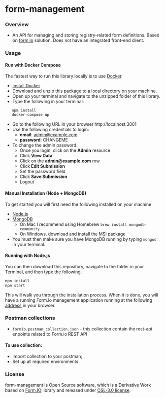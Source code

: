 # form-management

### Overview

* An API for managing and storing registry-related form definitions. Based on
  [form.io](https://www.form.io) solution. Does not have an integrated front-end client.

### Usage

#### Run with Docker Compose

The fastest way to run this library locally is to use [Docker](https://docker.com).

* [Install Docker](https://docs.docker.com/v17.12/install)
* Download and unzip this package to a local directory on your machine.
* Open up your terminal and navigate to the unzipped folder of this library.
* Type the following in your terminal:

```bash
   npm install
   docker-compose up
```

* Go to the following URL in your browser  http://localhost:3001
* Use the following credentials to login:
    - **email**: admin@example.com
    - **password**: CHANGEME
* To change the admin password.
    - Once you login, click on the **Admin** resource
    - Click **View Data**
    - Click on the **admin@example.com** row
    - Click **Edit Submission**
    - Set the password field
    - Click **Save Submission**
    - Logout

#### Manual Installation (Node + MongoDB)

To get started you will first need the following installed on your machine.

* [Node.js](https://nodejs.org/en)
* [MongoDB](http://docs.mongodb.org/manual/installation)
    - On Mac I recommend using Homebrew `brew install mongodb-community`
    - On Windows, download and install the [MSI package](https://www.mongodb.org/downloads)
* You must then make sure you have MongoDB running by typing `mongod` in your terminal.

#### Running with Node.js

You can then download this repository, navigate to the folder in your Terminal, and then type the
following.

```bash
npm install
npm start
```

This will walk you through the installation process. When it is done, you will have a running
Form.io management application running at the following [address](http://localhost:3001) in your
browser.

### Postman collections

* `formio.postman_collection.json` - this collection contain the rest-api enpoints related to
  Form.io REST API

#### To use collection:

* Import collection to your postman;
* Set up all required environments.

### License

form-management is Open Source software, which is a Derivative Work based on [Form.IO](https://github.com/formio/formio) library and released under [OSL-3.0 license](https://opensource.org/licenses/OSL-3.0).